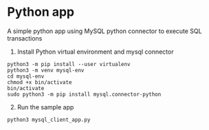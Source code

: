 # Python app

A simple python app using MySQL python connector to execute SQL transactions

1. Install Python virtual environment and mysql connector

```
python3 -m pip install --user virtualenv
python3 -m venv mysql-env
cd mysql-env
chmod +x bin/activate
bin/activate
sudo python3 -m pip install mysql.connector-python
```

2. Run the sample app

```
python3 mysql_client_app.py
```
